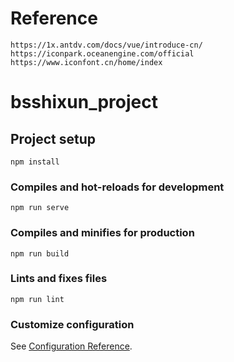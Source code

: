 # Reference

```
https://1x.antdv.com/docs/vue/introduce-cn/
https://iconpark.oceanengine.com/official
https://www.iconfont.cn/home/index
```

# bsshixun_project

## Project setup

```
npm install
```

### Compiles and hot-reloads for development

```
npm run serve
```

### Compiles and minifies for production

```
npm run build
```

### Lints and fixes files

```
npm run lint
```

### Customize configuration

See [Configuration Reference](https://cli.vuejs.org/config/).
